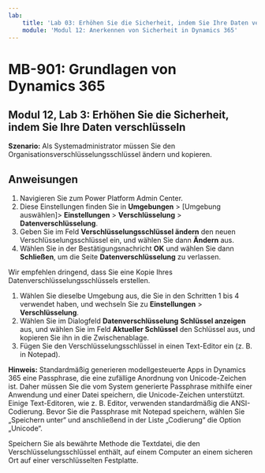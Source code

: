 ```yaml
---
lab:
    title: 'Lab 03: Erhöhen Sie die Sicherheit, indem Sie Ihre Daten verschlüsseln'
    module: 'Modul 12: Anerkennen von Sicherheit in Dynamics 365'
---
```


# MB-901: Grundlagen von Dynamics 365
## Modul 12, Lab 3: Erhöhen Sie die Sicherheit, indem Sie Ihre Daten verschlüsseln

**Szenario:** Als Systemadministrator müssen Sie den Organisationsverschlüsselungsschlüssel ändern und kopieren.

## Anweisungen

1. Navigieren Sie zum Power Platform Admin Center.  
1. Diese Einstellungen finden Sie in **Umgebungen** > [Umgebung auswählen]> **Einstellungen** > **Verschlüsselung** > **Datenverschlüsselung**.
1. Geben Sie im Feld **Verschlüsselungsschlüssel ändern** den neuen Verschlüsselungsschlüssel ein, und wählen Sie dann **Ändern** aus.
1. Wählen Sie in der Bestätigungsnachricht **OK** und wählen Sie dann **Schließen**, um die Seite **Datenverschlüsselung** zu verlassen.

Wir empfehlen dringend, dass Sie eine Kopie Ihres Datenverschlüsselungsschlüssels erstellen.

1. Wählen Sie dieselbe Umgebung aus, die Sie in den Schritten 1 bis 4 verwendet haben, und wechseln Sie zu **Einstellungen** > **Verschlüsselung**.
1. Wählen Sie im Dialogfeld **Datenverschlüsselung** **Schlüssel anzeigen** aus, und wählen Sie im Feld **Aktueller Schlüssel** den Schlüssel aus, und kopieren Sie ihn in die Zwischenablage.
1. Fügen Sie den Verschlüsselungsschlüssel in einen Text-Editor ein (z. B. in Notepad).

**Hinweis:** Standardmäßig generieren modellgesteuerte Apps in Dynamics 365 eine Passphrase, die eine zufällige Anordnung von Unicode-Zeichen ist. Daher müssen Sie die vom System generierte Passphrase mithilfe einer Anwendung und einer Datei speichern, die Unicode-Zeichen unterstützt. Einige Text-Editoren, wie z. B. Editor, verwenden standardmäßig die ANSI-Codierung. Bevor Sie die Passphrase mit Notepad speichern, wählen Sie „Speichern unter“ und anschließend in der Liste „Codierung“ die Option „Unicode“.

Speichern Sie als bewährte Methode die Textdatei, die den Verschlüsselungsschlüssel enthält, auf einem Computer an einem sicheren Ort auf einer verschlüsselten Festplatte.

